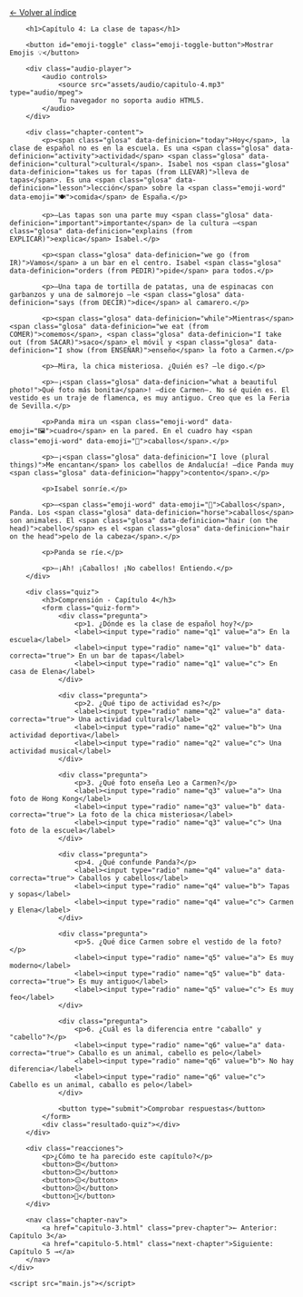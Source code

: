 <!DOCTYPE html>
<html lang="es">
<head>
    <meta charset="UTF-8">
    <meta name="viewport" content="width=device-width, initial-scale=1.0">
    <title>Capítulo 4: La clase de tapas</title>
    <link rel="stylesheet" href="style.css">
</head>
<body>
    <div class="container">
        <a href="index.html" class="back-link">← Volver al índice</a>
        
        <h1>Capítulo 4: La clase de tapas</h1>
        
        <button id="emoji-toggle" class="emoji-toggle-button">Mostrar Emojis 💡</button>
        
        <div class="audio-player">
            <audio controls>
                <source src="assets/audio/capitulo-4.mp3" type="audio/mpeg">
                Tu navegador no soporta audio HTML5.
            </audio>
        </div>
        
        <div class="chapter-content">
            <p><span class="glosa" data-definicion="today">Hoy</span>, la clase de español no es en la escuela. Es una <span class="glosa" data-definicion="activity">actividad</span> <span class="glosa" data-definicion="cultural">cultural</span>. Isabel nos <span class="glosa" data-definicion="takes us for tapas (from LLEVAR)">lleva de tapas</span>. Es una <span class="glosa" data-definicion="lesson">lección</span> sobre la <span class="emoji-word" data-emoji="🍽️">comida</span> de España.</p>

            <p>—Las tapas son una parte muy <span class="glosa" data-definicion="important">importante</span> de la cultura —<span class="glosa" data-definicion="explains (from EXPLICAR)">explica</span> Isabel.</p>

            <p><span class="glosa" data-definicion="we go (from IR)">Vamos</span> a un bar en el centro. Isabel <span class="glosa" data-definicion="orders (from PEDIR)">pide</span> para todos.</p>

            <p>—Una tapa de tortilla de patatas, una de espinacas con garbanzos y una de salmorejo —le <span class="glosa" data-definicion="says (from DECIR)">dice</span> al camarero.</p>

            <p><span class="glosa" data-definicion="while">Mientras</span> <span class="glosa" data-definicion="we eat (from COMER)">comemos</span>, <span class="glosa" data-definicion="I take out (from SACAR)">saco</span> el móvil y <span class="glosa" data-definicion="I show (from ENSEÑAR)">enseño</span> la foto a Carmen.</p>

            <p>—Mira, la chica misteriosa. ¿Quién es? —le digo.</p>

            <p>—¡<span class="glosa" data-definicion="what a beautiful photo!">Qué foto más bonita</span>! —dice Carmen—. No sé quién es. El vestido es un traje de flamenca, es muy antiguo. Creo que es la Feria de Sevilla.</p>

            <p>Panda mira un <span class="emoji-word" data-emoji="🖼️">cuadro</span> en la pared. En el cuadro hay <span class="emoji-word" data-emoji="🐎">caballos</span>.</p>

            <p>—¡<span class="glosa" data-definicion="I love (plural things)">Me encantan</span> los cabellos de Andalucía! —dice Panda muy <span class="glosa" data-definicion="happy">contento</span>.</p>

            <p>Isabel sonríe.</p>

            <p>—<span class="emoji-word" data-emoji="🐎">Caballos</span>, Panda. Los <span class="glosa" data-definicion="horse">caballos</span> son animales. El <span class="glosa" data-definicion="hair (on the head)">cabello</span> es el <span class="glosa" data-definicion="hair on the head">pelo de la cabeza</span>.</p>

            <p>Panda se ríe.</p>

            <p>—¡Ah! ¡Caballos! ¡No cabellos! Entiendo.</p>
        </div>

        <div class="quiz">
            <h3>Comprensión - Capítulo 4</h3>
            <form class="quiz-form">
                <div class="pregunta">
                    <p>1. ¿Dónde es la clase de español hoy?</p>
                    <label><input type="radio" name="q1" value="a"> En la escuela</label>
                    <label><input type="radio" name="q1" value="b" data-correcta="true"> En un bar de tapas</label>
                    <label><input type="radio" name="q1" value="c"> En casa de Elena</label>
                </div>

                <div class="pregunta">
                    <p>2. ¿Qué tipo de actividad es?</p>
                    <label><input type="radio" name="q2" value="a" data-correcta="true"> Una actividad cultural</label>
                    <label><input type="radio" name="q2" value="b"> Una actividad deportiva</label>
                    <label><input type="radio" name="q2" value="c"> Una actividad musical</label>
                </div>

                <div class="pregunta">
                    <p>3. ¿Qué foto enseña Leo a Carmen?</p>
                    <label><input type="radio" name="q3" value="a"> Una foto de Hong Kong</label>
                    <label><input type="radio" name="q3" value="b" data-correcta="true"> La foto de la chica misteriosa</label>
                    <label><input type="radio" name="q3" value="c"> Una foto de la escuela</label>
                </div>

                <div class="pregunta">
                    <p>4. ¿Qué confunde Panda?</p>
                    <label><input type="radio" name="q4" value="a" data-correcta="true"> Caballos y cabellos</label>
                    <label><input type="radio" name="q4" value="b"> Tapas y sopas</label>
                    <label><input type="radio" name="q4" value="c"> Carmen y Elena</label>
                </div>

                <div class="pregunta">
                    <p>5. ¿Qué dice Carmen sobre el vestido de la foto?</p>
                    <label><input type="radio" name="q5" value="a"> Es muy moderno</label>
                    <label><input type="radio" name="q5" value="b" data-correcta="true"> Es muy antiguo</label>
                    <label><input type="radio" name="q5" value="c"> Es muy feo</label>
                </div>

                <div class="pregunta">
                    <p>6. ¿Cuál es la diferencia entre "caballo" y "cabello"?</p>
                    <label><input type="radio" name="q6" value="a" data-correcta="true"> Caballo es un animal, cabello es pelo</label>
                    <label><input type="radio" name="q6" value="b"> No hay diferencia</label>
                    <label><input type="radio" name="q6" value="c"> Cabello es un animal, caballo es pelo</label>
                </div>

                <button type="submit">Comprobar respuestas</button>
            </form>
            <div class="resultado-quiz"></div>
        </div>

        <div class="reacciones">
            <p>¿Cómo te ha parecido este capítulo?</p>
            <button>😍</button>
            <button>😊</button>
            <button>😐</button>
            <button>😕</button>
            <button>🤔</button>
        </div>

        <nav class="chapter-nav">
            <a href="capitulo-3.html" class="prev-chapter">← Anterior: Capítulo 3</a>
            <a href="capitulo-5.html" class="next-chapter">Siguiente: Capítulo 5 →</a>
        </nav>
    </div>

    <script src="main.js"></script>
</body>
</html>
